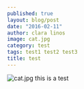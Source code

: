```yaml
---
published: true
layout: blog/post
date: "2016-02-11"
author: clara linos
image: cat.jpg
category: test
tags: test1 test2 test3
title: test
---
```


![cat.jpg]({{site.baseurl}}/css/img/blog/cat.jpg)
this is a test
